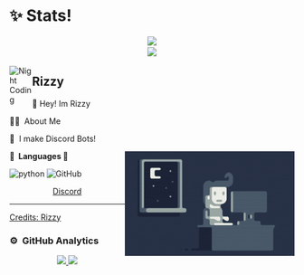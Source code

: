 # ✨ Stats!

<div align="center">
    <img src="https://komarev.com/ghpvc/?username=rizzycoding&color=32CD32"/>
</div>

<div align="center">
    <a href="https://discord.com/users/952534330897469502" title="Discord Profile"><img src="https://lanyard-profile-readme.vercel.app/api/952534330897469502"></a>
</div>


<img alt="Night Coding" src="./assets/Hand%20Wave.gif" width='40' align="left"/><h2>Rizzy</h2>
👋 Hey! Im Rizzy

👨‍💼 &nbsp;About Me

🤖 &nbsp;I make Discord Bots!


<img alt="Night Coding" src="https://raw.githubusercontent.com/AVS1508/AVS1508/master/assets/Night-Coding.gif" align="right"/>

**🔨 &nbsp;Languages 🔨**

![python](https://camo.githubusercontent.com/1d60a65352c961dc0bc3bfcddb926a34787b47ffced9bcadeaea32962297ef5a/68747470733a2f2f696d672e736869656c64732e696f2f62616467652f2d507974686f6e2d3035313232413f7374796c653d666c6174266c6f676f3d707974686f6e)
![GitHub](https://img.shields.io/badge/-GitHub-05122A?style=flat&logo=github)&nbsp;

<p align="center">
<a href="https://discord.gg/RBLXAlts">Discord

</p>

-----
Credits: [Rizzy](https://github.com/RizzyCoding)

### ⚙️ &nbsp;GitHub Analytics

<p align="center">
<a href="https://github.com/RizzyCoding">
  <img height="180em" src="https://github-readme-stats-eight-theta.vercel.app/api?username=RizzyCoding&show_icons=true&theme=algolia&include_all_commits=true&count_private=true"/>
  <img height="180em" src="https://github-readme-stats-eight-theta.vercel.app/api/top-langs/?username=RizzyCoding&layout=compact&langs_count=8&theme=algolia"/>
</a>
</p>
